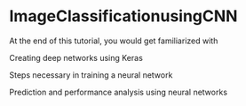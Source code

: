 # ImageClassificationusingCNN
At the end of this tutorial, you would get familiarized with

Creating deep networks using Keras

Steps necessary in training a neural network

Prediction and performance analysis using neural networks
